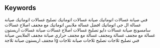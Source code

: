 ## Keywords
فني صيانة غسالات اتوماتيك
صيانة غسالات اتوماتيك
تصليح غسالات اتوماتيك
صيانة غسالة ال جي اتوماتيك
افضل غسالة ملابس اتوماتيك مع مجفف
اصلاح غسالات سامسونج
صيانة غسالات دايو
تصليح غسالات
اصلاح غسالات
صيانة غسالات اريستون
غسالة مع مجفف
غسالة ومجفف
غسالة مع مجفف حراري
صيانة مجفف الملابس
صيانة مجفف اريستون
صيانة ثلاجة lg
فني تصليح ثلاجات
تصليح ثلاجات
صيانة ثلاجات
